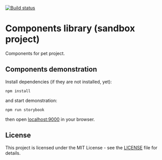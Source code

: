 [![Build status](https://travis-ci.com/akuskis/components-library.svg?branch=master)](https://travis-ci.org/akuskis/components-library)

# Components library (sandbox project)

Components for pet project.

## Components demonstration

Install dependencies (if they are not installed, yet):

`npm install`

and start demonstration:

`npm run storybook`

then open [localhost:9000](http://127.0.0.1:9000) in your browser.

## License

This project is licensed under the MIT License - see the [LICENSE](LICENSE) file for details.
